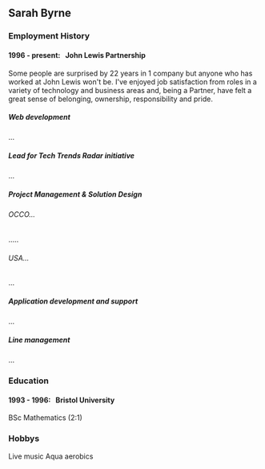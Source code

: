 ## Sarah Byrne

### Employment History
#### 1996 - present: &nbsp; John Lewis Partnership
Some people are surprised by 22 years in 1 company but anyone who has worked at John Lewis won't be.  I've enjoyed job satisfaction from roles in a variety of technology and business areas and, being a Partner, have felt a great sense of belonging, ownership, responsibility and pride.

##### Web development
...

##### Lead for Tech Trends Radar initiative
...

##### Project Management & Solution Design
###### OCCO...
.....

###### USA...
...

##### Application development and support
...

##### Line management
...

### Education
#### 1993 - 1996: &nbsp; Bristol University
BSc Mathematics (2:1)

### Hobbys
Live music
Aqua aerobics

